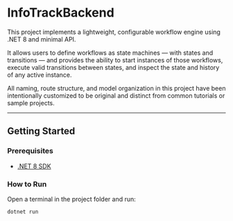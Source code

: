 # InfoTrackBackend

This project implements a lightweight, configurable workflow engine using .NET 8 and minimal API.

It allows users to define workflows as state machines — with states and transitions — and provides the ability to start instances of those workflows, execute valid transitions between states, and inspect the state and history of any active instance.

All naming, route structure, and model organization in this project have been intentionally customized to be original and distinct from common tutorials or sample projects.

---

## Getting Started

### Prerequisites
- [.NET 8 SDK](https://dotnet.microsoft.com/download)

### How to Run

Open a terminal in the project folder and run:

```bash
dotnet run
